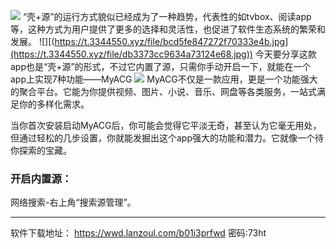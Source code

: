 ![](https://t.3344550.xyz/file/bcd5fe847272f70333e4b.jpg)
“壳+源”的运行方式貌似已经成为了一种趋势，代表性的如tvbox、阅读app等，这种方式为用户提供了更多的选择和灵活性，也促进了软件生态系统的繁荣和发展。
![][(https://t.3344550.xyz/file/bcd5fe847272f70333e4b.jpg](https://t.3344550.xyz/file/db3373cc9634a73124e68.jpg))
今天要分享这款app也是“壳+源”的形式，不过它内置了源，只需你手动开启一下，就能在一个app上实现7种功能——MyACG
![](https://t.3344550.xyz/file/a5dd68686dc4044136cf5.jpg)
MyACG不仅是一款应用，更是一个功能强大的聚合平台。它能为你提供视频、图片、小说、音乐、网盘等各类服务，一站式满足你的多样化需求。

当你首次安装启动MyACG后，你可能会觉得它平淡无奇，甚至认为它毫无用处，但通过轻松的几步设置，你就能发掘出这个app强大的功能和潜力。它就像一个待你探索的宝藏。

### 开启内置源：
网络搜索-右上角“搜索源管理”。
- - - 
软件下载地址：
https://wwd.lanzoul.com/b01i3prfwd 密码:73ht